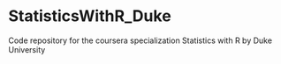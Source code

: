 # StatisticsWithR_Duke
Code repository for the coursera specialization Statistics with R by Duke University
